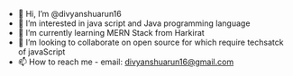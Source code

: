 - 👋 Hi, I’m @divyanshuarun16
- 👀 I’m interested in java script and Java programming language
- 🌱 I’m currently learning MERN Stack from Harkirat
- 💞️ I’m looking to collaborate on open source for which require techsatck of javaScript
- 📫 How to reach me - email: divyanshuarun16@gmail.com

<!---
divyanshuarun16/divyanshuarun16 is a ✨ special ✨ repository because its `README.md` (this file) appears on your GitHub profile.
You can click the Preview link to take a look at your changes.
--->
